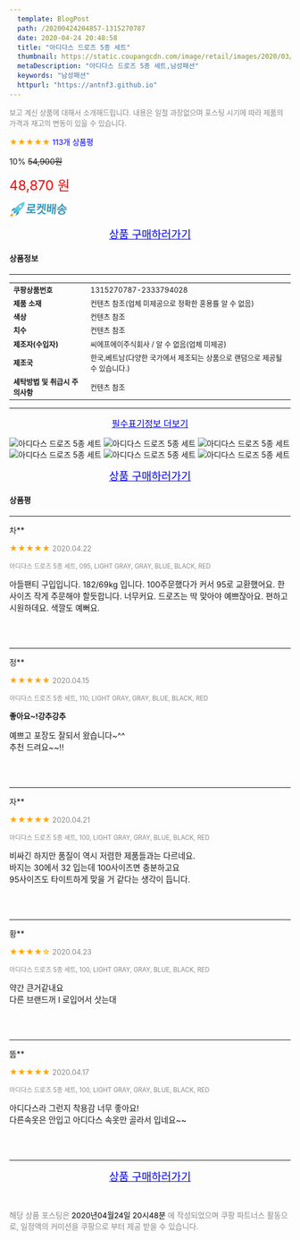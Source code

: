 ```yaml
---
  template: BlogPost
  path: /20200424204857-1315270787
  date: 2020-04-24 20:48:58
  title: "아디다스 드로즈 5종 세트"
  thumbnail: https://static.coupangcdn.com/image/retail/images/2020/03/04/9/1/ac56b184-d2d6-4cae-9fb6-a3402b7a09e5.jpg
  metaDescription: "아디다스 드로즈 5종 세트,남성패션"
  keywords: "남성패션"
  httpurl: "https://antnf3.github.io"
---
```

  
<span style="color: #888;font-size:0.8rem">보고 계신 상품에 대해서 소개해드립니다.
내용은 일절 과장없으며 포스팅 시기에 따라 제품의 가격과 재고의 변동이 있을 수 있습니다.</span>
  
<span style="color: orange;">★★★★★</span> <span style="color: blue;font-size: 0.85rem;">113개 상품평</span>

<span style="font-size: 0.9rem">10%</span> <span style="font-size: 0.9rem">~~54,900원~~</span>

<span style="color: red;font-size: 1.5rem;">48,870 원</span>

![로켓배송](/assets/rocket_logo.png)

<p align="center"><a href="http://me2.do/Ixv5HxAQ" style="font-size: 1.2rem; color: blue;">상품 구매하러가기</a></p>

#### 상품정보

---

|                  |                       |
| ---------------- | --------------------- |
| **<span style="font-size:0.8rem;">쿠팡상품번호</span>** | <span style="font-size:0.8rem;">1315270787-2333794028</span> |
| **<span style="font-size:0.8rem;">제품 소재</span>**    | <span style="font-size:0.8rem;">컨텐츠 참조(업체 미제공으로 정확한 혼용률 알 수 없음)</span>        |
| **<span style="font-size:0.8rem;">색상</span>**    | <span style="font-size:0.8rem;">컨텐츠 참조</span>        |
| **<span style="font-size:0.8rem;">치수</span>**    | <span style="font-size:0.8rem;">컨텐츠 참조</span>        |
| **<span style="font-size:0.8rem;">제조자(수입자)</span>**    | <span style="font-size:0.8rem;">씨에프에이주식회사 /  알 수 없음(업체 미제공)</span>        |
| **<span style="font-size:0.8rem;">제조국</span>**    | <span style="font-size:0.8rem;">한국,베트남(다양한 국가에서 제조되는 상품으로 랜덤으로 제공될 수 있습니다.)	</span>        |
| **<span style="font-size:0.8rem;">세탁방법 및 취급시 주의사항</span>**    | <span style="font-size:0.8rem;">컨텐츠 참조</span>        |




---

<p align="center"><a href="http://me2.do/Ixv5HxAQ" style="font-size: 1rem; color: blue;">필수표기정보 더보기</a></p>

![아디다스 드로즈 5종 세트](http://thumbnail6.coupangcdn.com/thumbnails/remote/q89/image/retail/images/2020/02/25/15/4/ec7442e8-084a-4b1c-8e67-4d0e38af7594.jpg)
![아디다스 드로즈 5종 세트](http://thumbnail10.coupangcdn.com/thumbnails/remote/q89/image/retail/images/2020/02/25/15/3/bcee7c02-6ca5-4a29-811c-22819b9133a5.jpg)
![아디다스 드로즈 5종 세트](http://thumbnail7.coupangcdn.com/thumbnails/remote/q89/image/retail/images/2020/02/25/15/4/3d59a064-f006-40af-8353-7b7dd3ef4520.jpg)
![아디다스 드로즈 5종 세트](http://thumbnail10.coupangcdn.com/thumbnails/remote/q89/image/retail/images/2020/02/25/15/2/99b7b46f-3050-4d13-82ea-a3601896774d.jpg)
![아디다스 드로즈 5종 세트](http://thumbnail6.coupangcdn.com/thumbnails/remote/q89/image/retail/images/2020/02/25/15/1/e6c2c3a5-55f9-45b0-bf8d-831357454adc.jpg)
![아디다스 드로즈 5종 세트](http://thumbnail10.coupangcdn.com/thumbnails/remote/q89/image/retail/images/2020/03/04/9/0/fd6faace-34bf-43cc-871d-01b76ced2b3c.jpg)

<p align="center"><a href="http://me2.do/Ixv5HxAQ" style="font-size: 1.2rem; color: blue;">상품 구매하러가기</a></p>

#### 상품평
  
---
  
차**
    
<span style="color: orange;">★★★★★</span> <span style="font-size:0.8rem;color: #888;">2020.04.22</span>
    
<span style="color: #888;font-size:0.7rem">아디다스 드로즈 5종 세트, 095, LIGHT GRAY, GRAY, BLUE, BLACK, RED</span>
    

    
<span style="font-size: 0.9rem;">아들팬티 구입입니다. 182/69kg 입니다. 100주문했다가 커서 95로 교환했어요. 한사이즈 작게 주문해야 할듯합니다. 너무커요. 드로즈는 딱 맞아야 예쁘잖아요. 편하고 시원하데요. 색깔도 예뻐요.</span>
    
<br>
<br>

---
  
정**
    
<span style="color: orange;">★★★★★</span> <span style="font-size:0.8rem;color: #888;">2020.04.15</span>
    
<span style="color: #888;font-size:0.7rem">아디다스 드로즈 5종 세트, 110, LIGHT GRAY, GRAY, BLUE, BLACK, RED</span>
    
<span style="font-size:0.85rem">**좋아요~!강추강추**</span>
    
<span style="font-size: 0.9rem;">예쁘고 포장도 잘되서 왔습니다~^^<br/>추천 드려요~~!!</span>
    
<br>
<br>

---
  
자**
    
<span style="color: orange;">★★★★★</span> <span style="font-size:0.8rem;color: #888;">2020.04.21</span>
    
<span style="color: #888;font-size:0.7rem">아디다스 드로즈 5종 세트, 100, LIGHT GRAY, GRAY, BLUE, BLACK, RED</span>
    

    
<span style="font-size: 0.9rem;">비싸긴 하지만 품질이 역시 저렴한 제품들과는 다르네요.<br/>바지는 30에서 32 입는데 100사이즈면 충분하고요<br/>95사이즈도 타이트하게 맞을 거 같다는 생각이 듭니다.</span>
    
<br>
<br>

---
  
황**
    
<span style="color: orange;">★★★★☆</span> <span style="font-size:0.8rem;color: #888;">2020.04.23</span>
    
<span style="color: #888;font-size:0.7rem">아디다스 드로즈 5종 세트, 100, LIGHT GRAY, GRAY, BLUE, BLACK, RED</span>
    

    
<span style="font-size: 0.9rem;">약간 큰거같내요 <br/>다른 브랜드꺼 l 로입어서 삿는대</span>
    
<br>
<br>

---
  
뚭**
    
<span style="color: orange;">★★★★★</span> <span style="font-size:0.8rem;color: #888;">2020.04.17</span>
    
<span style="color: #888;font-size:0.7rem">아디다스 드로즈 5종 세트, 100, LIGHT GRAY, GRAY, BLUE, BLACK, RED</span>
    

    
<span style="font-size: 0.9rem;">아디다스라 그런지 착용감 너무 좋아요!<br/>다른속옷은 안입고 아디다스 속옷만 골라서 입네요~~</span>
    
<br>
<br>


  
---
  
<p align="center"><a href="http://me2.do/Ixv5HxAQ" style="font-size: 1.2rem; color: blue;">상품 구매하러가기</a></p>
  
<br>
  
<span style="font-size: 0.85rem; color: #888;">해당 상품 포스팅은 <span style="color: #000;"> 2020년04월24일 20시48분 </span> 에 작성되었으며 쿠팡 파트너스 활동으로, 일정액의 커미션을 쿠팡으로 부터 제공 받을 수 있습니다.</span>